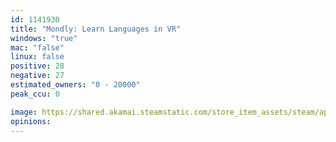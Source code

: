 ```yaml
---
id: 1141930
title: "Mondly: Learn Languages in VR"
windows: "true"
mac: "false"
linux: false
positive: 28
negative: 27
estimated_owners: "0 - 20000"
peak_ccu: 0

image: https://shared.akamai.steamstatic.com/store_item_assets/steam/apps/1141930/header.jpg?t=1578998359
opinions:
---
```

